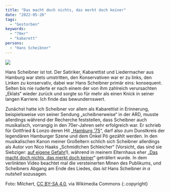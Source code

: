 ```yaml
---
title: "Das macht doch nichts, das merkt doch keiner"
date: "2022-05-26"
tags:
  - "Gestorben"
keywords:
  - "70er"
  - "kabarett"
persons:
  - "Hans Scheibner"
---
```


![](/images/hans_scheibner.jpg)

Hans Scheibner ist tot. Der Satiriker, Kabarettist und Liedermacher aus Hamburg war stets umstritten, den Konservativen war er zu links, den Linken zu konservativ, dabei war Hans Scheibner primär eins: konsequent. Selten bis nie ruderte er nach einem der von ihm zahlreich verursachten „Eklats“ wieder zurück und sorgte so für mehr als einen Knick in seiner langen Karriere. Ich finde das bewundernswert.

Zunächst hatte ich Scheibner vor allem als Kabarettist in Erinnerung, beispielsweise von seiner Sendung „scheibnerweise“ in der ARD, musste allerdings während der Recherche feststellen, dass Scheibner auch musikalisch, vorrangig in den 70er-Jahren sehr erfolgreich war. Er schrieb für Gottfried & Lonzo deren Hit „[Hamburg '75](https://www.youtube.com/watch?v=mAbFGJ1PRfs)“, darf also zum Dunstkreis der legendären Hamburger Szene und dem Onkel Pö gezählt werden. In den musikalischen Kanon meiner Großeltern schlich sich Scheibner allerdings als Autor von Nico Haaks „Schmidtchen Schleicher“ (Vorsicht, das sind sie Siebziger: [auf eigene Gefahr](https://www.youtube.com/watch?v=ZkcPmnyRPEY)!), während in meinem Elternhaus eher „[Das macht doch nichts, das merkt doch keiner](https://www.youtube.com/watch?v=gk32xp9Gnqs)“ geträllert wurde. In dem verlinkten Video beachtet mal die versteinerten Minen des Publikums, und Scheibners Abgang am Ende des Liedes, das _ist_ Hans Scheibner _in a nutshell_ sozusagen.

Foto: Milchert, [CC BY-SA 4.0](https://creativecommons.org/licenses/by-sa/4.0), via Wikimedia Commons {:.copyright}
